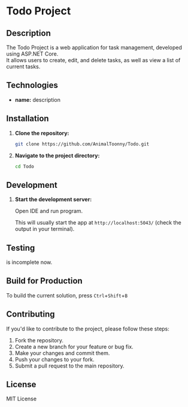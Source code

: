 ﻿# Todo Project

## Description

The Todo Project is a web application for task management, developed using ASP.NET Core.  
It allows users to create, edit, and delete tasks, as well as view a list of current tasks.

## Technologies

- **name:** description

## Installation

1. **Clone the repository:**

   ```bash
   git clone https://github.com/AnimalToonny/Todo.git
   ```

2. **Navigate to the project directory:**

   ```bash
   cd Todo
   ```

## Development

1. **Start the development server:**

    Open IDE and run program.

   This will usually start the app at `http://localhost:5043/` (check the output in your terminal).

## Testing

is incomplete now.

## Build for Production

To build the current solution, press `Ctrl`+`Shift`+`B`

## Contributing

If you'd like to contribute to the project, please follow these steps:

1. Fork the repository.
2. Create a new branch for your feature or bug fix.
3. Make your changes and commit them.
4. Push your changes to your fork.
5. Submit a pull request to the main repository.

## License

MIT License
